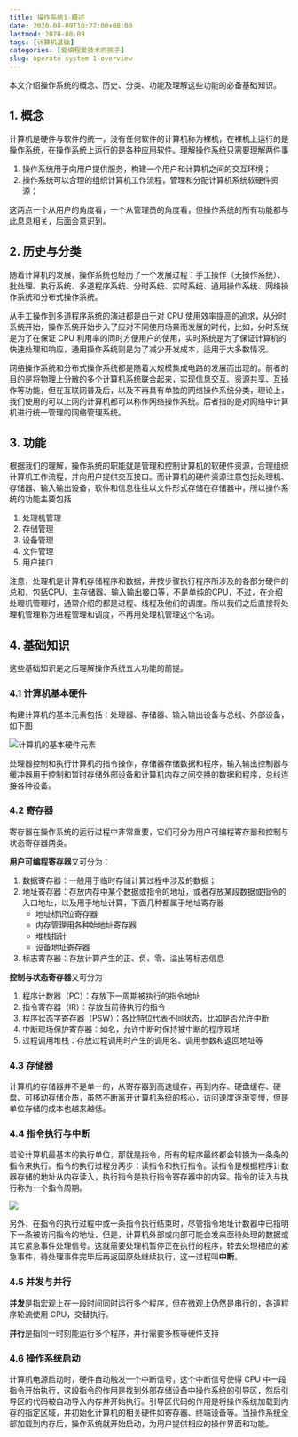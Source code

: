```yaml
---
title: 操作系统1-概述
date: 2020-08-09T10:27:00+08:00
lastmod: 2020-08-09
tags: [计算机基础]
categories: [爱编程爱技术的孩子]
slug: operate system 1-overview 
---
```


本文介绍操作系统的概念、历史、分类、功能及理解这些功能的必备基础知识。

<!--more-->

## 1. 概念

计算机是硬件与软件的统一，没有任何软件的计算机称为裸机，在裸机上运行的是操作系统，在操作系统上运行的是各种应用软件。理解操作系统只需要理解两件事

1. 操作系统用于向用户提供服务，构建一个用户和计算机之间的交互环境；
2. 操作系统可以合理的组织计算机工作流程，管理和分配计算机系统软硬件资源；

这两点一个从用户的角度看，一个从管理员的角度看，但操作系统的所有功能都与此息息相关，后面会意识到。

## 2. 历史与分类

随着计算机的发展，操作系统也经历了一个发展过程：手工操作（无操作系统）、批处理、执行系统、多道程序系统、分时系统、实时系统、通用操作系统、网络操作系统和分布式操作系统。

从手工操作到多道程序系统的演进都是由于对 CPU 使用效率提高的追求，从分时系统开始，操作系统开始步入了应对不同使用场景而发展的时代，比如，分时系统是为了在保证 CPU 利用率的同时方便用户的使用，实时系统是为了保证计算机的快速处理和响应，通用操作系统则是为了减少开发成本，适用于大多数情况。

网络操作系统和分布式操作系统都是随着大规模集成电路的发展而出现的。前者的目的是将物理上分散的多个计算机系统联合起来，实现信息交互、资源共享、互操作等功能，但在互联网普及后，以及不再具有单独的网络操作系统分类，理论上，我们使用的可以上网的计算机都可以称作网络操作系统。后者指的是对网络中计算机进行统一管理的网络管理系统。

## 3. 功能

根据我们的理解，操作系统的职能就是管理和控制计算机的软硬件资源，合理组织计算机工作流程，并向用户提供交互接口。而计算机的硬件资源注意包括处理机、存储器、输入输出设备，软件和信息往往以文件形式存储在存储器中，所以操作系统的功能主要包括

1. 处理机管理
2. 存储管理
3. 设备管理
4. 文件管理
5. 用户接口

注意，处理机是计算机存储程序和数据，并按步骤执行程序所涉及的各部分硬件的总和，包括CPU、主存储器、输入输出接口等，不是单纯的CPU，不过，在介绍处理机管理时，通常介绍的都是进程、线程及他们的调度。所以我们之后直接将处理机管理称为进程管理和调度，不再用处理机管理这个名词。

## 4. 基础知识

这些基础知识是之后理解操作系统五大功能的前提。

### 4.1 计算机基本硬件

构建计算机的基本元素包括：处理器、存储器、输入输出设备与总线、外部设备，如下图

![计算机的基本硬件元素](https://picped-1301226557.cos.ap-beijing.myqcloud.com/BC_20200809_%E8%AE%A1%E7%AE%97%E6%9C%BA%E7%9A%84%E5%9F%BA%E6%9C%AC%E7%A1%AC%E4%BB%B6%E5%85%83%E7%B4%A0.jpg)

处理器控制和执行计算机的指令操作，存储器存储数据和程序，输入输出控制器与缓冲器用于控制和暂时存储外部设备和计算机内存之间交换的数据和程序，总线连接各种设备。

### 4.2 寄存器

寄存器在操作系统的运行过程中非常重要，它们可分为用户可编程寄存器和控制与状态寄存器两类。

**用户可编程寄存器**又可分为：

1. 数据寄存器：一般用于临时存储计算过程中涉及的数据；
2. 地址寄存器：存放内存中某个数据或指令的地址，或者存放某段数据或指令的入口地址，以及用于地址计算，下面几种都属于地址寄存器
   - 地址标识位寄存器
   - 内存管理用各种始地址寄存器
   - 堆栈指针
   - 设备地址寄存器
3. 标志寄存器：存放计算产生的正、负、零、溢出等标志信息

**控制与状态寄存器**又可分为

1. 程序计数器（PC）：存放下一周期被执行的指令地址
2. 指令寄存器（IR）：存放当前待执行的指令
3. 程序状态字寄存器（PSW）：各比特位代表不同状态，比如是否允许中断
4. 中断现场保护寄存器：如名，允许中断时保持被中断的程序现场
5. 过程调用堆栈：存放过程调用时产生的调用名、调用参数和返回地址等

### 4.3 存储器

计算机的存储器并不是单一的，从寄存器到高速缓存，再到内存、硬盘缓存、硬盘、可移动存储介质，虽然不断离开计算机系统的核心，访问速度逐渐变慢，但是单位存储的成本也越来越低。

### 4.4 指令执行与中断

若论计算机最基本的执行单位，那就是指令，所有的程序最终都会转换为一条条的指令来执行。指令的执行过程分两步：读指令和执行指令。读指令是根据程序计数器存储的地址从内存读入，执行指令是执行指令寄存器中的内容。指令的读入与执行称为一个指令周期。

![](https://picped-1301226557.cos.ap-beijing.myqcloud.com/BC_20200809_epub_26177778_9.jfif)

另外，在指令的执行过程中或一条指令执行结束时，尽管指令地址计数器中已指明下一条被访问指令的地址，但是，计算机外部或内部可能会发来亟待处理的数据或其它紧急事件处理信号。这就需要处理机暂停正在执行的程序，转去处理相应的紧急事件，待处理事件完毕后再返回原处继续执行，这一过程叫**中断**。

### 4.5 并发与并行

**并发**是指宏观上在一段时间同时运行多个程序，但在微观上仍然是串行的，各道程序轮流使用 CPU，交替执行。

**并行**是指同一时刻能运行多个程序，并行需要多核等硬件支持

### 4.6 操作系统启动

计算机电源启动时，硬件自动触发一个中断信号，这个中断信号使得 CPU 中一段指令开始执行，这段指令的作用是找到外部存储设备中操作系统的引导区，然后引导区的代码被自动导入内存并开始执行。引导区代码的作用是将操作系统加载到内存的指定区域，并初始化计算机的相关硬件如寄存器、终端设备等。当操作系统全部加载到内存后，操作系统就开始启动，为用户提供相应的操作界面和功能。